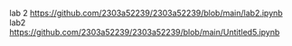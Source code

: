 lab 2 https://github.com/2303a52239/2303a52239/blob/main/lab2.ipynb
lab2 https://github.com/2303a52239/2303a52239/blob/main/Untitled5.ipynb
